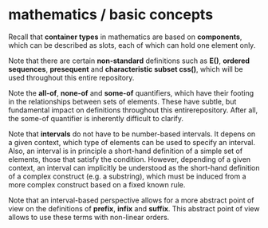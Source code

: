 
# mathematics / basic concepts

Recall that **container types** in mathematics are based on **components**,
which can be described as slots, each of which can hold one element only.

Note that there are certain **non-standard** definitions such as **E()**,
**ordered sequences**, **presequent** and **characteristic subset css()**,
which will be used throughout this entire repository.

Note the **all-of**, **none-of** and **some-of** quantifiers, which have their
footing in the relationships between sets of elements. These have subtle, but
fundamental impact on definitions throughout this entirerepository. After all,
the some-of quantifier is inherently difficult to clarify.

Note that **intervals** do not have to be number-based intervals. It depens
on a given context, which type of elements can be used to specify an interval.
Also, an interval is in principle a short-hand definition of a simple set of
elements, those that satisfy the condition. However, depending of a given
context, an interval can implicitly be understood as the short-hand definition
of a complex construct (e.g. a substring), which must be induced from a more
complex construct based on a fixed known rule.

Note that an interval-based perspective allows for a more abstract point of
view on the definitions of **prefix**, **infix** and **suffix**. This abstract
point of view allows to use these terms with non-linear orders.
